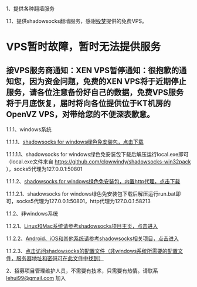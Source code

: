 1、提供各种翻墙服务

1.1、提供shadowsocks翻墙服务，感谢[殁梦](https://twitter.com/UfMeng)提供的免费VPS。

# VPS暂时故障，暂时无法提供服务

## 接VPS服务商通知：XEN VPS暂停通知：很抱歉的通知您，因为资金问题，免费的XEN VPS将于近期停止服务，请各位注意备份好自己的数据，免费VPS服务将于月底恢复，届时将向各位提供位于KT机房的OpenVZ VPS，对带给您的不便深表歉意。

1.1.1、windows系统

1.1.1.1、[shadowsocks for windows绿色免安装包，点击下载](https://github.com/vpstunnel/downloads/raw/master/shadowsocks/shadowsocks.zip)

1.1.1.1.1、shadowsocks for windows绿色免安装包下载后解压运行local.exe即可（local.exe文件来自 https://github.com/clowwindy/shadowsocks-win32pack ），socks5代理为127.0.0.1:50801

1.1.1.2、[shadowsocks for windows绿色免安装包，内置http代理，点击下载](https://github.com/vpstunnel/downloads/raw/master/shadowsocks/shadowsocks_httpproxy.zip)

1.1.1.2.1、shadowsocks for windows绿色免安装包下载后解压运行run.bat即可，socks5代理为127.0.0.1:50801，http代理为127.0.0.1:58213

1.1.2、非windows系统

1.1.2.1、[Linux和Mac系统请参考shadowsocks项目主页，点击进入](https://github.com/clowwindy/shadowsocks)

1.1.2.2、[Android、iOS和其他系统请参考shadowsocks相关项目，点击进入](https://github.com/clowwindy/shadowsocks/wiki/Ports-and-Clients)

1.1.2.3、[点击访问shadowsocks的配置文件（非windows系统所需要的配置文件，服务器地址和密码可在此文件中找到）](https://github.com/lehui99/vpstunnel/tree/master/shadowsocks)

2、招募项目管理维护人员，不需要有技术，只需要有热情。请联系 lehui99@gmail.com 加入

